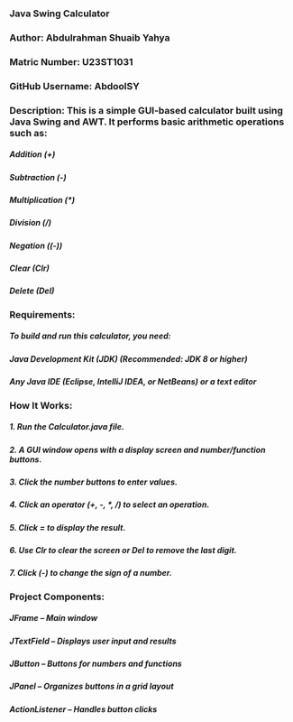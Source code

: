 ### Java Swing Calculator

### Author: Abdulrahman Shuaib Yahya

### Matric Number: U23ST1031

### GitHub Username: AbdoolSY

### Description: This is a simple GUI-based calculator built using Java Swing and AWT. It performs basic arithmetic operations such as:

##### Addition (+)

##### Subtraction (-)

##### Multiplication (*)

##### Division (/)

##### Negation ((-))

##### Clear (Clr)

##### Delete (Del)


### Requirements:

##### To build and run this calculator, you need:

##### Java Development Kit (JDK) (Recommended: JDK 8 or higher)

##### Any Java IDE (Eclipse, IntelliJ IDEA, or NetBeans) or a text editor


### How It Works:

##### 1. Run the Calculator.java file.


##### 2. A GUI window opens with a display screen and number/function buttons.


##### 3. Click the number buttons to enter values.


##### 4. Click an operator (+, -, *, /) to select an operation.


##### 5. Click = to display the result.


##### 6. Use Clr to clear the screen or Del to remove the last digit.


##### 7. Click (-) to change the sign of a number.



### Project Components:

##### JFrame – Main window

##### JTextField – Displays user input and results

##### JButton – Buttons for numbers and functions

##### JPanel – Organizes buttons in a grid layout

##### ActionListener – Handles button clicks
